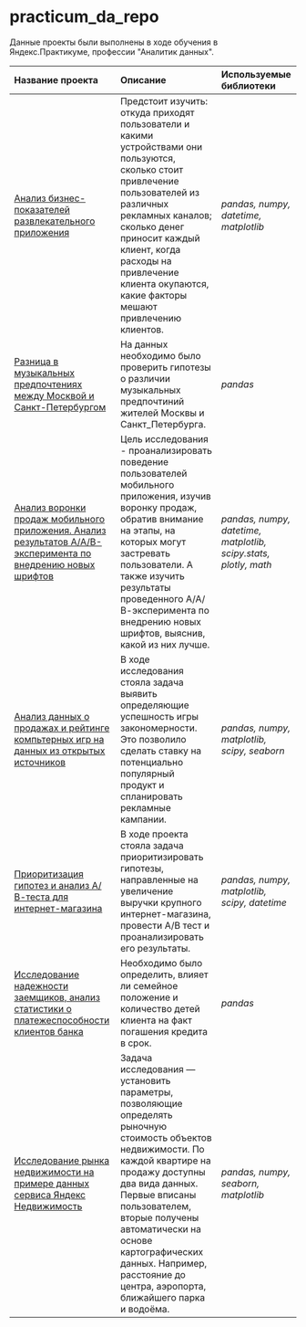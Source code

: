# practicum_da_repo
Данные проекты были выполнены в ходе обучения в Яндекс.Практикуме, профессии "Аналитик данных".

| Название проекта | Описание | Используемые библиотеки | 
| :---------------------- | :---------------------- | :---------------------- |
| [Анализ бизнес-показателей развлекательного приложения](https://github.com/achekh0/practicum_da_repo/tree/main/LTV_ROI_retention_and_conversion_analysis_of_mobile%20_app) | Предстоит изучить: откуда приходят пользователи и какими устройствами они пользуются, сколько стоит привлечение пользователей из различных рекламных каналов; сколько денег приносит каждый клиент, когда расходы на привлечение клиента окупаются, какие факторы мешают привлечению клиентов.| *pandas, numpy, datetime, matplotlib* |
| [Разница в музыкальных предпочтениях между Москвой и Санкт-Петербургом](https://github.com/achekh0/practicum_da_repo/tree/main/differences_in_music_consumption_between_moscow_and_spb) | На данных необходимо было проверить гипотезы о различии музыкальных предпочтиний жителей Москвы и Санкт_Петербурга. | *pandas* |
| [Анализ воронки продаж мобильного приложения. Анализ результатов А/А/В-эксперимента по внедрению новых шрифтов](https://github.com/achekh0/practicum_da_repo/tree/main/funnel_and_AAB_test_analysis_for_mobile_app) | Цель исследования - проанализировать поведение пользователей мобильного приложения, изучив воронку продаж, обратив внимание на этапы, на которых могут застревать пользователи. А также изучить результаты проведенного А/А/В-эксперимента по внедрению новых шрифтов, выяснив, какой из них лучше. | *pandas, numpy, datetime, matplotlib, scipy.stats, plotly, math*|
|[Анализ данных о продажах и рейтинге компьтерных игр на данных из открытых источников](https://github.com/achekh0/practicum_da_repo/tree/main/games_market_analysis_based_on_open%20_data)|В ходе исследования стояла задача выявить определяющие успешность игры закономерности. Это позволило сделать ставку на потенциально популярный продукт и спланировать рекламные кампании.|*pandas, numpy, matplotlib, scipy, seaborn*|
|[Приоритизация гипотез и анализ А/В-теста для интернет-магазина](https://github.com/achekh0/practicum_da_repo/tree/main/hypothesis_evaluation_and_AB_test_analysis_for_online_store)|В ходе проекта стояла задача приоритизировать гипотезы, направленные на увеличение выручки крупного интернет-магазина, провести А/В тест и проанализировать его результаты.|*pandas, numpy, matplotlib, scipy, datetime*|
|[Исследование надежности заемщиков, анализ статистики о платежеспособности клиентов банка](https://github.com/achekh0/practicum_da_repo/tree/main/loaner_data_analysis_for_scoring_model)|Необходимо было определить, влияет ли семейное положение и количество детей клиента на факт погашения кредита в срок.|*pandas*|
|[Исследование рынка недвижимости на примере данных сервиса Яндекс Недвижимость](https://github.com/achekh0/practicum_da_repo/tree/main/real_estate_market_analysis)|Задача исследования — установить параметры, позволяющие определять рыночную стоимость объектов недвижимости. По каждой квартире на продажу доступны два вида данных. Первые вписаны пользователем, вторые получены автоматически на основе картографических данных. Например, расстояние до центра, аэропорта, ближайшего парка и водоёма.|*pandas, numpy, seaborn, matplotlib*|







